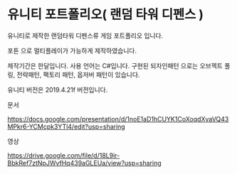 # 유니티 포트폴리오( 랜덤 타워 디펜스 )

유니티로 제작한 랜덤타워 디펜스류 게임 포트폴리오 입니다.

포톤 으로 멀티플레이가 가능하게 제작하였습니다.

제작기간은 한달입니다. 사용 언어는 C#입니다.
구현된 되자인패턴 으로는 오브젝트 풀링, 전략패턴, 팩토리 패턴, 옵저버 패턴이 있습니다.

유니티 버전은 2019.4.21f 버전입니다.


문서

https://docs.google.com/presentation/d/1noE1aD1hCUYK1CoXoqdXyaVQ43MPkr6-YCMcpk3YTl4/edit?usp=sharing

영상

https://drive.google.com/file/d/18L9ir-BbkRef7ztNpJWvfHq439aGLEUa/view?usp=sharing